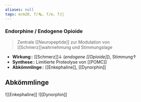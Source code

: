 ```yaml
---
aliases: null
tags: m/m20, f/🗞️, f/⚙️, f/🧠
---
```

### Endorphine / Endogene Opioide
> Zentrale [[Neuropeptide]] zur Modulation von [[Schmerz]]wahrnehmung und Stimmungslage
- **Wirkung**:: [[Schmerz]]↓ (*endogene [[Opioide]]*), Stimmung↑ 
- **Synthese**:: Limitierte Proteolyse von [[POMC]]
- **Abkömmlinge**:: [[Enkephaline]], [[Dynorphin]]

## Abkömmlinge
![[Enkephaline]]
![[Dynorphin]]